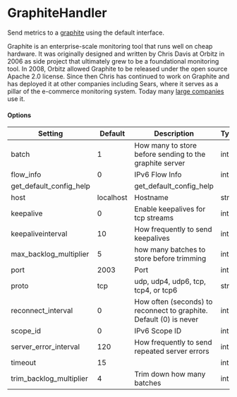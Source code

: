 <!--This file was generated from the python source
Please edit the source to make changes
-->
GraphiteHandler
====

Send metrics to a [graphite](http://graphite.wikidot.com/) using the default
interface.

Graphite is an enterprise-scale monitoring tool that runs well on cheap
hardware. It was originally designed and written by Chris Davis at Orbitz in
2006 as side project that ultimately grew to be a foundational monitoring tool.
In 2008, Orbitz allowed Graphite to be released under the open source Apache
2.0 license. Since then Chris has continued to work on Graphite and has
deployed it at other companies including Sears, where it serves as a pillar of
the e-commerce monitoring system. Today many
[large companies](http://graphite.readthedocs.org/en/latest/who-is-using.html)
use it.

#### Options

Setting | Default | Description | Type
--------|---------|-------------|-----
batch | 1 | How many to store before sending to the graphite server | int
flow_info | 0 | IPv6 Flow Info | int
get_default_config_help |  | get_default_config_help | 
host | localhost | Hostname | str
keepalive | 0 | Enable keepalives for tcp streams | int
keepaliveinterval | 10 | How frequently to send keepalives | int
max_backlog_multiplier | 5 | how many batches to store before trimming | int
port | 2003 | Port | int
proto | tcp | udp, udp4, udp6, tcp, tcp4, or tcp6 | str
reconnect_interval | 0 | How often (seconds) to reconnect to graphite. Default (0) is never | int
scope_id | 0 | IPv6 Scope ID | int
server_error_interval | 120 | How frequently to send repeated server errors | int
timeout | 15 |  | int
trim_backlog_multiplier | 4 | Trim down how many batches | int

